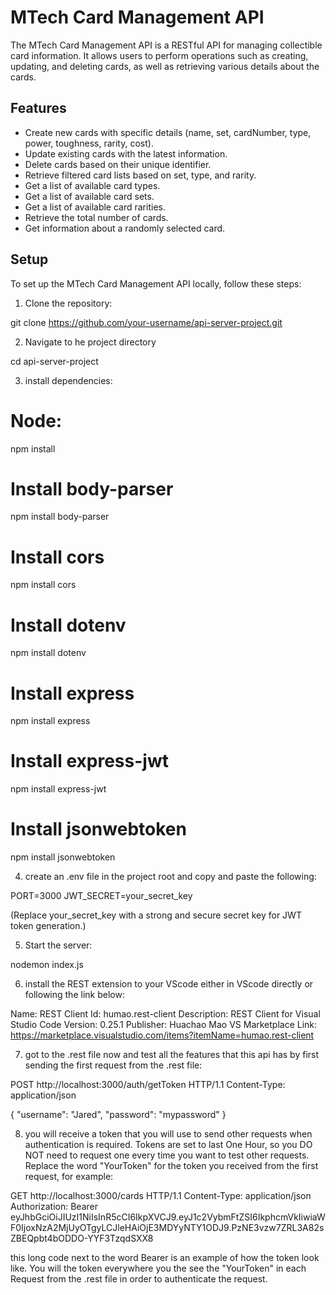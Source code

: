 # MTech Card Management API

The MTech Card Management API is a RESTful API for managing collectible card information. It allows users to perform operations such as creating, updating, and deleting cards, as well as retrieving various details about the cards.

## Features

- Create new cards with specific details (name, set, cardNumber, type, power, toughness, rarity, cost).
- Update existing cards with the latest information.
- Delete cards based on their unique identifier.
- Retrieve filtered card lists based on set, type, and rarity.
- Get a list of available card types.
- Get a list of available card sets.
- Get a list of available card rarities.
- Retrieve the total number of cards.
- Get information about a randomly selected card.

## Setup

To set up the MTech Card Management API locally, follow these steps:

1. Clone the repository:

git clone https://github.com/your-username/api-server-project.git

2. Navigate to he project directory

cd api-server-project

3. install dependencies:

# Node:
npm install

# Install body-parser
npm install body-parser

# Install cors
npm install cors

# Install dotenv
npm install dotenv

# Install express
npm install express

# Install express-jwt
npm install express-jwt

# Install jsonwebtoken
npm install jsonwebtoken


4. create an .env file in the project root and copy and paste the following:

PORT=3000
JWT_SECRET=your_secret_key

(Replace your_secret_key with a strong and secure secret key for JWT token generation.)

5. Start the server:

nodemon index.js

6. install the REST extension to your VScode either in VScode directly or following the link below:

Name: REST Client
Id: humao.rest-client
Description: REST Client for Visual Studio Code
Version: 0.25.1
Publisher: Huachao Mao
VS Marketplace Link: https://marketplace.visualstudio.com/items?itemName=humao.rest-client

7. got to the .rest file now and test all the features that this api has by first sending the first request from the .rest file:

POST http://localhost:3000/auth/getToken HTTP/1.1
Content-Type: application/json

{
"username": "Jared",
"password": "mypassword"
}

8. you will receive a token that you will use to send other requests when authentication is required. Tokens are set to last One Hour, so you DO NOT need to request one every time you want to test other requests. Replace the word "YourToken" for the token you received from the first request, for example:

GET http://localhost:3000/cards HTTP/1.1
Content-Type: application/json
Authorization: Bearer eyJhbGciOiJIUzI1NiIsInR5cCI6IkpXVCJ9.eyJ1c2VybmFtZSI6IkphcmVkIiwiaWF0IjoxNzA2MjUyOTgyLCJleHAiOjE3MDYyNTY1ODJ9.PzNE3vzw7ZRL3A82sZBEQpbt4bODDO-YYF3TzqdSXX8

this long code next to the word Bearer is an example of how the token look like. You will the token everywhere you the see the "YourToken" in each Request from the .rest file in order to authenticate the request.